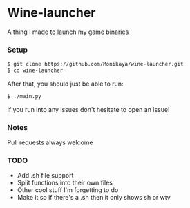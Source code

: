 # Wine-launcher
A thing I made to launch my game binaries

### Setup
```bash
$ git clone https://github.com/Monikaya/wine-launcher.git
$ cd wine-launcher
```
After that, you should just be able to run:
```bash
$ ./main.py
```
If you run into any issues don't hesitate to open an issue!

### Notes
Pull requests always welcome

### TODO
- Add .sh file support
- Split functions into their own files
- Other cool stuff I'm forgetting to do
- Make it so if there's a .sh then it only shows sh or wtv
